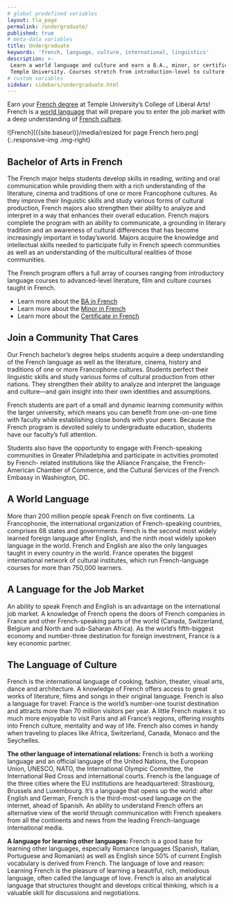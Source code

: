 ```yaml
---
# global predefined variables
layout: tla_page
permalink: /undergraduate/
published: true
# meta-data variables
title: Undergraduate
keywords: 'french, language, culture, international, linguistics'
description: >-
 Learn a world language and culture and earn a B.A., minor, or certificate in French at
 Temple University. Courses stretch from introduction-level to culture & literature.
# custom variables
sidebar: sidebars/undergraduate.html
---
```

Earn your [French degree](#ba-in-french) at Temple University’s College of Liberal Arts! French is a [world language](#a-world-language) that will prepare you to enter the job market with a deep understanding of [French culture](#the-language-of-culture).

![French]({{site.baseurl}}/media/resized for page French hero.png){:.responsive-img .img-right}
## Bachelor of Arts in French
The French major helps students develop skills in reading, writing and oral communication while providing them with a rich understanding of the literature, cinema and traditions of one or more Francophone cultures. As they improve their linguistic skills and study various forms of cultural production, French majors also strengthen their ability to analyze and interpret in a way that enhances their overall education. French majors complete the program with an ability to communicate, a grounding in literary tradition and an awareness of cultural differences that has become increasingly important in today’sworld. Majors acquire the knowledge and intellectual skills needed to participate fully in French speech communities as well as an understanding of the multicultural realities of those communities.

The French program offers a full array of courses ranging from introductory language courses to advanced-level literature, film and culture courses taught in French.

- Learn more about the [BA in French](https://www.temple.edu/academics/degree-programs/french-major-la-fren-ba)<br>
- Learn more about the [Minor in French](http://bulletin.temple.edu/undergraduate/liberal-arts/french/minor-french/)<br>
- Learn more about the [Certificate in French](https://www.temple.edu/academics/degree-programs/french-certificate-undergraduate-la-fren-cr2%2B)<br>

## Join a Community That Cares
Our French bachelor’s degree helps students acquire a deep understanding of the French language as well as the literature, cinema, history and traditions of one or more Francophone cultures. Students perfect their linguistic skills and study various forms of cultural production from other nations. They strengthen their ability to analyze and interpret the language and culture—and gain insight into their own identities and assumptions.

French students are part of a small and dynamic learning community within the larger university, which means you can benefit from one-on-one time with faculty while establishing close bonds with your peers. Because the French program is devoted solely to undergraduate education, students have our faculty’s full attention.

Students also have the opportunity to engage with French-speaking communities in Greater Philadelphia and participate in activities promoted by French- related institutions like the Alliance Française, the French-American Chamber of Commerce, and the Cultural Services of the French Embassy in Washington, DC.

## A World Language
More than 200 million people speak French on five continents. La Francophonie, the international organization of French-speaking countries, comprises 68 states and governments. French is the second most widely learned foreign language after English, and the ninth most widely spoken language in the world. French and English are also the only languages taught in every country in the world. France operates the biggest international network of cultural institutes, which run French-language courses for more than 750,000 learners.

## A Language for the Job Market
An ability to speak French and English is an advantage on the international job market. A knowledge of French opens the doors of French companies in France and other French-speaking parts of the world (Canada, Switzerland, Belgium and North and sub-Saharan Africa). As the world’s fifth-biggest economy and number-three destination for foreign investment, France is a key economic partner.

## The Language of Culture
French is the international language of cooking, fashion, theater, visual arts, dance and architecture. A knowledge of French offers access to great works of literature,  films and songs in their original language. French is also a language for travel: France is the world’s number-one tourist destination and attracts more than 70 million visitors per year. A little French makes it so much more enjoyable to visit Paris and all France’s regions, offering insights into French culture, mentality and way of life. French also comes in handy when traveling to places like Africa, Switzerland, Canada, Monaco and the Seychelles.

**The other language of international relations:** French is both a working language and an official language of the United Nations, the European Union, UNESCO, NATO, the International Olympic Committee, the International Red Cross and international courts. French is the language of the three cities where the EU institutions are headquartered: Strasbourg, Brussels and Luxembourg. It’s a language that opens up the world: after English and German, French is the third-most-used language on the internet, ahead of Spanish. An ability to understand French offers an alternative view of the world through communication with French speakers from all the continents and news from the leading French-language international media.

**A language for learning other languages:** French is a good base for learning other languages, especially Romance languages (Spanish, Italian, Portuguese and Romanian) as well as English since 50% of current English vocabulary is derived from French. The language of love and reason: Learning French is the pleasure of learning a beautiful, rich, melodious language, often called the language of love. French is also an analytical language that structures thought and develops critical thinking, which is a valuable skill for discussions and negotiations.
